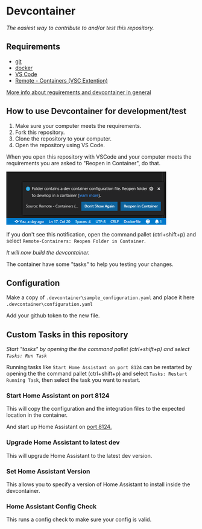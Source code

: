 # Devcontainer

_The easiest way to contribute to and/or test this repository._

## Requirements

- [git](https://git-scm.com/book/en/v2/Getting-Started-Installing-Git)
- [docker](https://docs.docker.com/install/)
- [VS Code](https://code.visualstudio.com/)
- [Remote - Containers (VSC Extention)](https://marketplace.visualstudio.com/items?itemName=ms-vscode-remote.remote-containers)

[More info about requirements and devcontainer in general](https://code.visualstudio.com/docs/remote/containers#_getting-started)

## How to use Devcontainer for development/test

1. Make sure your computer meets the requirements.
1. Fork this repository.
1. Clone the repository to your computer.
1. Open the repository using VS Code.

When you open this repository with VSCode and your computer meets the requirements you are asked to "Reopen in Container", do that.

![reopen](images/reopen.png)

If you don't see this notification, open the command pallet (ctrl+shift+p) and select `Remote-Containers: Reopen Folder in Container`.

_It will now build the devcontainer._

The container have some "tasks" to help you testing your changes.

## Configuration

Make a copy of `.devcontainer\sample_configuration.yaml` and place it here `.devcontainer\configuration.yaml`

Add your github token to the new file.

## Custom Tasks in this repository

_Start "tasks" by opening the the command pallet (ctrl+shift+p) and select `Tasks: Run Task`_

Running tasks like `Start Home Assistant on port 8124` can be restarted by opening the the command pallet (ctrl+shift+p) and select `Tasks: Restart Running Task`, then select the task you want to restart.

### Start Home Assistant on port 8124

This will copy the configuration and the integration files to the expected location in the container.

And start up Home Assistant on [port 8124.](http://localhost:8124)

### Upgrade Home Assistant to latest dev

This will upgrade Home Assistant to the latest dev version.

### Set Home Assistant Version

This allows you to specify a version of Home Assistant to install inside the devcontainer.

### Home Assistant Config Check

This runs a config check to make sure your config is valid.